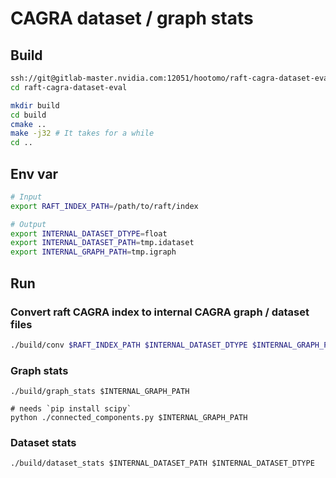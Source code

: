 # CAGRA dataset / graph stats

## Build
```bash
ssh://git@gitlab-master.nvidia.com:12051/hootomo/raft-cagra-dataset-eval.git --recursive
cd raft-cagra-dataset-eval

mkdir build
cd build
cmake ..
make -j32 # It takes for a while
cd ..
```

## Env var
```bash
# Input
export RAFT_INDEX_PATH=/path/to/raft/index

# Output
export INTERNAL_DATASET_DTYPE=float
export INTERNAL_DATASET_PATH=tmp.idataset
export INTERNAL_GRAPH_PATH=tmp.igraph
```

## Run
### Convert raft CAGRA index to internal CAGRA graph / dataset files
```bash
./build/conv $RAFT_INDEX_PATH $INTERNAL_DATASET_DTYPE $INTERNAL_GRAPH_PATH $INTERNAL_DATASET_PATH
```

### Graph stats
```
./build/graph_stats $INTERNAL_GRAPH_PATH

# needs `pip install scipy`
python ./connected_components.py $INTERNAL_GRAPH_PATH
```

### Dataset stats
```
./build/dataset_stats $INTERNAL_DATASET_PATH $INTERNAL_DATASET_DTYPE
```
